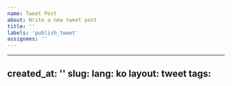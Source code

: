 ```yaml
---
name: Tweet Post
about: Write a new tweet post
title: ''
labels: 'publish_tweet'
assignees: ''
---
```


[//]: # "comment"

---
created_at: ''
slug:
lang: ko
layout: tweet
tags:
---



